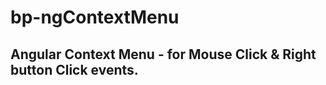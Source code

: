 bp-ngContextMenu
================

Angular Context Menu - for Mouse Click &amp; Right button Click events.
------------------------------------------------------------------------
